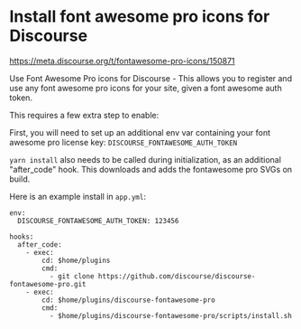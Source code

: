# Install font awesome pro icons for Discourse

https://meta.discourse.org/t/fontawesome-pro-icons/150871

Use Font Awesome Pro icons for Discourse - This allows you to register and use any font awesome pro icons for your site, given a font awesome auth token.

This requires a few extra step to enable:

First, you will need to set up an additional env var containing your font awesome pro license key: `DISCOURSE_FONTAWESOME_AUTH_TOKEN`

`yarn install` also needs to be called during initialization, as an additional "after_code" hook. This downloads and adds the fontawesome pro SVGs on build.

Here is an example install in `app.yml`:

```
env:
  DISCOURSE_FONTAWESOME_AUTH_TOKEN: 123456
  
hooks:
  after_code:
    - exec:
        cd: $home/plugins
        cmd:
          - git clone https://github.com/discourse/discourse-fontawesome-pro.git
    - exec:
        cd: $home/plugins/discourse-fontawesome-pro
        cmd:
          - $home/plugins/discourse-fontawesome-pro/scripts/install.sh
```
